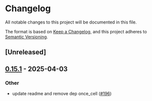 # Changelog

All notable changes to this project will be documented in this file.

The format is based on [Keep a Changelog](https://keepachangelog.com/en/1.0.0/),
and this project adheres to [Semantic Versioning](https://semver.org/spec/v2.0.0.html).

## [Unreleased]

## [0.15.1](https://github.com/phper-framework/phper/compare/phper-test-v0.15.0...phper-test-v0.15.1) - 2025-04-03

### Other

- update readme and remove dep once_cell ([#196](https://github.com/phper-framework/phper/pull/196))
